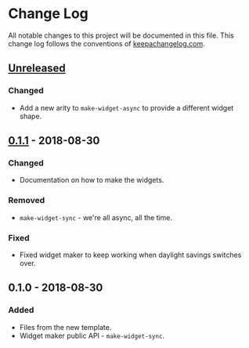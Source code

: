 # Change Log
All notable changes to this project will be documented in this file. This change log follows the conventions of [keepachangelog.com](http://keepachangelog.com/).

## [Unreleased]
### Changed
- Add a new arity to `make-widget-async` to provide a different widget shape.

## [0.1.1] - 2018-08-30
### Changed
- Documentation on how to make the widgets.

### Removed
- `make-widget-sync` - we're all async, all the time.

### Fixed
- Fixed widget maker to keep working when daylight savings switches over.

## 0.1.0 - 2018-08-30
### Added
- Files from the new template.
- Widget maker public API - `make-widget-sync`.

[Unreleased]: https://github.com/your-name/organizing-project/compare/0.1.1...HEAD
[0.1.1]: https://github.com/your-name/organizing-project/compare/0.1.0...0.1.1
